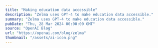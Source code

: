 ```yaml
---
title: "Making education data accessible"
description: "Zelma uses GPT-4 to make education data accessible."
summary: "Zelma uses GPT-4 to make education data accessible."
pubDate: "Thu, 28 Mar 2024 00:00:00 GMT"
source: "OpenAI Blog"
url: "https://openai.com/blog/zelma"
thumbnail: "/assets/ai-icon.png"
---
```



